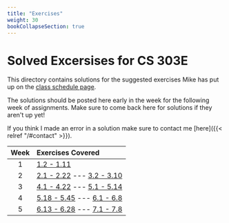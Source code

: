 ```yaml
---
title: "Exercises"
weight: 30
bookCollapseSection: true
---
```


# Solved Excersises for CS 303E

This directory contains solutions for the suggested exercises Mike has put up on the [class schedule page](https://www.cs.utexas.edu/~scottm/cs303e/schedule.htm).

The solutions should be posted here early in the week for the following week of assignments. Make sure to come back here for solutions if they aren't up yet!

If you think I made an error in a solution make sure to contact me [here]({{< relref "/#contact" >}}).

| Week | Exercises Covered |
| :---: | :--- |
| 1 | [1.2 - 1.11](ch1) |
| 2 | [2.1 - 2.22](ch2) --- [3.2 - 3.10](ch3) |
| 3 | [4.1 - 4.22](ch4) --- [5.1 - 5.14](ch5) |
| 4 | [5.18 - 5.45](ch5) --- [6.1 - 6.8](ch6) |
| 5 | [6.13 - 6.28](ch6) --- [7.1 - 7.8](ch7) |